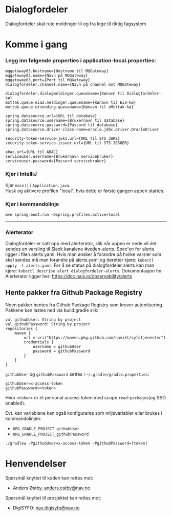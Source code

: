 Dialogfordeler
================

Dialogfordeler skal rute meldinger til og fra lege til riktig fagsystem

# Komme i gang
### Legg inn følgende properties i application-local.properties:
```
mqgateway03.hostname={Hostname til MQGateway}
mqgateway03.name={Navn på MQGateway}
mqgateway03.port={Port til MQGateway}
dialogfordeler.channel.name={Navn på channel mot MQGateway}

dialogfordeler.dialogmeldinger.queuename={Kønavn til Dialogfordeler-kø}
mottak.queue.eia2.meldinger.queuename={Kønavn til Eia-kø}
mottak.queue.utsending.queuename={Kønavn til eMottak-kø}

spring.datasource.url={URL til database}
spring.datasource.username={Brukernavn til database}
spring.datasource.password={Passord til database}
spring.datasource.driver-class-name=oracle.jdbc.driver.OracleDriver

security-token-service-jwks.url={URL til STS JWKS}
security-token-service-issuer.url={URL til STS ISSUER}

abac.url={URL til ABAC}
serviceuser.username={Brukernavn servicebruker}
serviceuser.password={Passord servicebruker}
```
### Kjør i IntelliJ
Kjør `main()` i `Application.java`.\
Husk og aktivere profilen "local", hvis dette er første gangen appen startes.

### Kjør i kommandolinje
```
mvn spring-boot:run -Dspring.profiles.active=local
```

---

### Alerterator
Dialogfordeler er satt opp med alerterator, slik når appen er nede vil det sendes en varsling til Slack kanalene #veden-alerts.
Spec'en for alerts ligger i filen alerts.yaml. Hvis man ønsker å forandre på hvilke varsler som skal sendes må man forandre
på alerts.yaml og deretter kjøre:
`kubectl apply -f alerts.yaml`.
For å se status på dialogfordeler alerts kan man kjøre:
`kubectl describe alert dialogfordeler-alerts`.
Dokumentasjon for Alerterator ligger her: https://doc.nais.io/observability/alerts

## Hente pakker fra Github Package Registry
Noen pakker hentes fra Github Package Registry som krever autentisering.
Pakkene kan lastes ned via build.gradle slik:
```
val githubUser: String by project
val githubPassword: String by project
repositories {
    maven {
        url = uri("https://maven.pkg.github.com/navikt/syfotjenester")
        credentials {
            username = githubUser
            password = githubPassword
        }
    }
}
```

`githubUser` og `githubPassword` settes i `~/.gradle/gradle.properties`:

```
githubUser=x-access-token
githubPassword=<token>
```

Hvor `<token>` er et personal access token med scope `read:packages`(og SSO enabled).

Evt. kan variablene kan også konfigureres som miljøvariabler eller brukes i kommandolinjen:

* `ORG_GRADLE_PROJECT_githubUser`
* `ORG_GRADLE_PROJECT_githubPassword`

```
./gradlew -PgithubUser=x-access-token -PgithubPassword=[token]
```

# Henvendelser

Spørsmål knyttet til koden kan rettes mot:

* Anders Østby, [anders.ostby@nav.no](mailto:anders.ostby@nav.no)

Spørsmål knyttet til prosjektet kan rettes mot:
* DigiSYFO: [nav.digisyfo@nav.no](mailto:nav.digisyfo@nav.no)
